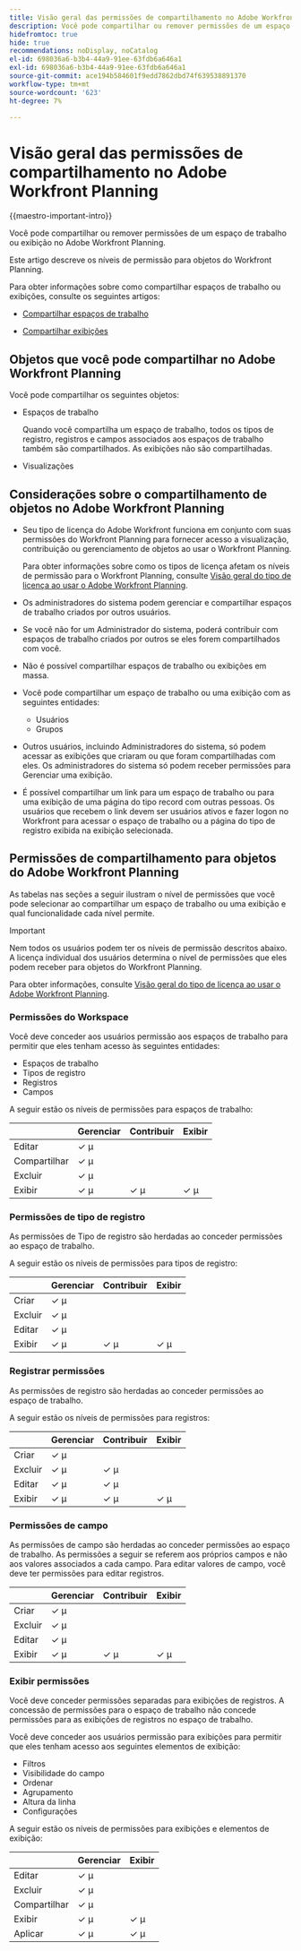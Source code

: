 ```yaml
---
title: Visão geral das permissões de compartilhamento no Adobe Workfront Planning
description: Você pode compartilhar ou remover permissões de um espaço de trabalho ou exibição do Adobe Workfront Planning.
hidefromtoc: true
hide: true
recommendations: noDisplay, noCatalog
el-id: 698036a6-b3b4-44a9-91ee-63fdb6a646a1
exl-id: 698036a6-b3b4-44a9-91ee-63fdb6a646a1
source-git-commit: ace194b584601f9edd7862dbd74f639538891370
workflow-type: tm+mt
source-wordcount: '623'
ht-degree: 7%

---
```


<!--update the metadata with real things when making this public; also update the description with something like this: Not all users in the organization have the same access and permissions to use Adobe Workfront Planning. This article describes the levels of access that users could have to Adobe Workfront Planning. -->

<!--over time, this article should look like this one does: https://eperienceleague.adobe.com/docs/workfront/using/basics/grant-request-object-permissions/sharing-permissions-on-objects-overview.html?lang=en-->

# Visão geral das permissões de compartilhamento no Adobe Workfront Planning

{{maestro-important-intro}}

Você pode compartilhar ou remover permissões de um espaço de trabalho ou exibição no Adobe Workfront Planning.

Este artigo descreve os níveis de permissão para objetos do Workfront Planning.

Para obter informações sobre como compartilhar espaços de trabalho ou exibições, consulte os seguintes artigos:

* [Compartilhar espaços de trabalho](/help/quicksilver/maestro/access/share-workspaces.md)

* [Compartilhar exibições](/help/quicksilver/maestro/access/share-views.md)

## Objetos que você pode compartilhar no Adobe Workfront Planning

Você pode compartilhar os seguintes objetos:

* Espaços de trabalho

  Quando você compartilha um espaço de trabalho, todos os tipos de registro, registros e campos associados aos espaços de trabalho também são compartilhados. As exibições não são compartilhadas.

* Visualizações

## Considerações sobre o compartilhamento de objetos no Adobe Workfront Planning

* Seu tipo de licença do Adobe Workfront funciona em conjunto com suas permissões do Workfront Planning para fornecer acesso a visualização, contribuição ou gerenciamento de objetos ao usar o Workfront Planning.

  Para obter informações sobre como os tipos de licença afetam os níveis de permissão para o Workfront Planning, consulte [Visão geral do tipo de licença ao usar o Adobe Workfront Planning](/help/quicksilver/maestro/access/license-type-overview.md).
* Os administradores do sistema podem gerenciar e compartilhar espaços de trabalho criados por outros usuários.
* Se você não for um Administrador do sistema, poderá contribuir com espaços de trabalho criados por outros se eles forem compartilhados com você.
* Não é possível compartilhar espaços de trabalho ou exibições em massa.
* Você pode compartilhar um espaço de trabalho ou uma exibição com as seguintes entidades:
   * Usuários
   * Grupos
     <!--* You can share a view publicly, with people outside your organization when you generate a public link for a view.People accessing the record page from a public link can view all records and their fields, including connected records and fields.-->
* Outros usuários, incluindo Administradores do sistema, só podem acessar as exibições que criaram ou que foram compartilhadas com eles. Os administradores do sistema só podem receber permissões para Gerenciar uma exibição.
* É possível compartilhar um link para um espaço de trabalho ou para uma exibição de uma página do tipo record com outras pessoas. Os usuários que recebem o link devem ser usuários ativos e fazer logon no Workfront para acessar o espaço de trabalho ou a página do tipo de registro exibida na exibição selecionada.

## Permissões de compartilhamento para objetos do Adobe Workfront Planning

As tabelas nas seções a seguir ilustram o nível de permissões que você pode selecionar ao compartilhar um espaço de trabalho ou uma exibição e qual funcionalidade cada nível permite.

>[!IMPORTANT]
>
>Nem todos os usuários podem ter os níveis de permissão descritos abaixo. A licença individual dos usuários determina o nível de permissões que eles podem receber para objetos do Workfront Planning.
>
>Para obter informações, consulte [Visão geral do tipo de licença ao usar o Adobe Workfront Planning](/help/quicksilver/maestro/access/license-type-overview.md).


### Permissões do Workspace

Você deve conceder aos usuários permissão aos espaços de trabalho para permitir que eles tenham acesso às seguintes entidades:

* Espaços de trabalho
* Tipos de registro
* Registros
* Campos

A seguir estão os níveis de permissões para espaços de trabalho:

|        | Gerenciar | Contribuir | Exibir |
|--------|--------|------------|-------|
| Editar | ✓ µ |            |       |
| Compartilhar | ✓ µ |            |       |
| Excluir | ✓ µ |            |       |
| Exibir | ✓ µ | ✓ µ | ✓ µ |

### Permissões de tipo de registro

As permissões de Tipo de registro são herdadas ao conceder permissões ao espaço de trabalho.

A seguir estão os níveis de permissões para tipos de registro:


|        | Gerenciar | Contribuir | Exibir |
|--------|--------|------------|-------|
| Criar | ✓ µ |            |       |
| Excluir | ✓ µ |            |       |
| Editar | ✓ µ |            |       |
| Exibir | ✓ µ | ✓ µ | ✓ µ |

### Registrar permissões

As permissões de registro são herdadas ao conceder permissões ao espaço de trabalho.

A seguir estão os níveis de permissões para registros:


|        | Gerenciar | Contribuir | Exibir |
|--------|--------|------------|-------|
| Criar | ✓ µ |            |       |
| Excluir | ✓ µ | ✓ µ |       |
| Editar | ✓ µ | ✓ µ |       |
| Exibir | ✓ µ | ✓ µ | ✓ µ |

### Permissões de campo

As permissões de campo são herdadas ao conceder permissões ao espaço de trabalho.
As permissões a seguir se referem aos próprios campos e não aos valores associados a cada campo. Para editar valores de campo, você deve ter permissões para editar registros.

|        | Gerenciar | Contribuir | Exibir |
|--------|--------|------------|-------|
| Criar | ✓ µ |            |       |
| Excluir | ✓ µ |            |       |
| Editar | ✓ µ |            |       |
| Exibir | ✓ µ | ✓ µ | ✓ µ |


### Exibir permissões

Você deve conceder permissões separadas para exibições de registros. A concessão de permissões para o espaço de trabalho não concede permissões para as exibições de registros no espaço de trabalho.

Você deve conceder aos usuários permissão para exibições para permitir que eles tenham acesso aos seguintes elementos de exibição:

* Filtros
* Visibilidade do campo
* Ordenar
* Agrupamento
* Altura da linha
* Configurações


<!--You can share views internally or publicly. -->

A seguir estão os níveis de permissões para exibições e elementos de exibição:

|        | Gerenciar | Exibir |
|--------|--------|-------|
| Editar | ✓ µ |       |
| Excluir | ✓ µ |       |
| Compartilhar | ✓ µ |       |
| Exibir | ✓ µ | ✓ µ |
| Aplicar | ✓ µ | ✓ µ |

<!--Replace the table above with the following when public sharing releases: 

|   Internal sharing     | Manage | View  |
|--------|--------|-------|
| Edit   | ✓      |       |
| Delete | ✓      |       |
| Share  | ✓       |       |
| View   | ✓      | ✓     |
| Apply  | ✓      | ✓     |

|   Public sharing      | View  |
|--------|-------|
| View   | ✓     |
| Apply  | ✓     |
-->